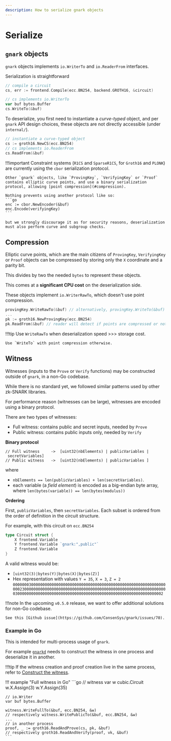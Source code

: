 ```yaml
---
description: How to serialize gnark objects
---
```



# Serialize 

## `gnark` objects

`gnark` objects implements `io.WriterTo` and `io.ReaderFrom` interfaces. 

Serialization is straightforward 

```go
// compile a circuit
cs, err := frontend.Compile(ecc.BN254, backend.GROTH16, &circuit)

// cs implements io.WriterTo
var buf bytes.Buffer
cs.WriteTo(&buf)
```

To deserialize, you first need to instantiate a *curve-typed* object, and per `gnark` API design choices, these objects are not directly accessible (under `internal/`).

```go
// instantiate a curve-typed object
cs := groth16.NewCS(ecc.BN254)
// cs implements io.ReaderFrom
cs.ReadFrom(&buf)
```

!!!important 
    Constraint systems (`R1CS` and `SparseR1CS`, for `Groth16` and `PLONK`) are currently using the `cbor` serialization protocol. 

    Other `gnark` objects, like `ProvingKey`, `VerifyingKey` or `Proof` contains elliptic curve points, and use a binary serialization protocol, allowing [point compression](#compression). 

    Nothing prevents using another protocol like so:
    ```go
    enc := cbor.NewEncoder(&buf)
	enc.Encode(verifyingKey)
    ```

    but we strongly discourage it as for security reasons, deserialization must also perform curve and subgroup checks.


## Compression

Elliptic curve points, which are the main citizens of `ProvingKey`, `VerifyingKey` or `Proof` objects can be compressed by storing only the `X` coordinate and a parity bit. 

This divides by two the needed `bytes` to represent these objects.

This comes at a **significant CPU cost** on the deserialization side.

These objects implement `io.WriterRawTo`, which doesn't use point compression. 

```go 
provingKey.WriteRawTo(&buf) // alternatively, provingKey.WriteTo(&buf)
...
pk := groth16.NewProvingKey(ecc.BN254)
pk.ReadFrom(&buf) // reader will detect if points are compressed or not.
```

!!!tip 
    Use `WriteRawTo` when deserialization speed >>> storage cost.

    Use `WriteTo` with point compression otherwise.


## Witness

Witnesses (inputs to the `Prove` or `Verify` functions) may be constructed outside of `gnark`, in a non-Go codebase.

While there is no standard yet, we followed similar patterns used by other zk-SNARK libraries. 

For performance reason (witnesses can be large), witnesses are encoded using a binary protocol. 

There are two types of witnesses:

* Full witness: contains public and secret inputs, needed by `Prove` 
* Public witness: contains public inputs only, needed by `Verify`


**Binary protocol**

```
// Full witness     ->  [uint32(nbElements) | publicVariables | secretVariables]
// Public witness   ->  [uint32(nbElements) | publicVariables ]
```

where

* `nbElements == len(publicVariables) + len(secretVariables)`. 
* each variable (a *field element*) is encoded as a big-endian byte array, where `len(bytes(variable)) == len(bytes(modulus))` 

**Ordering**

First, `publicVariables`, then `secretVariables`. Each subset is ordered from the order of definition in the circuit structure. 

For example, with this circuit on `ecc.BN254`
```go
type Circuit struct {
    X frontend.Variable
    Y frontend.Variable `gnark:",public"`
    Z frontend.Variable
}
```

A valid witness would be: 

* `[uint32(3)|bytes(Y)|bytes(X)|bytes(Z)]`
* Hex representation with values `Y = 35`, `X = 3`, `Z = 2`
`00000003000000000000000000000000000000000000000000000000000000000000002300000000000000000000000000000000000000000000000000000000000000030000000000000000000000000000000000000000000000000000000000000002`

!!!note
    In the upcoming `v0.5.0` release, we want to offer additional solutions for non-Go codebase.

    See this [Github issue](https://github.com/ConsenSys/gnark/issues/70).

### Example in Go

This is intended for multi-process usage of `gnark`. 

For example [`gnarkd`](use/gnarkd.md) needs to construct the witness in one process and deserialize it in another. 

!!!tip
    If the witness creation and proof creation live in the same process, refer to [Construct the witness](prove.md).

!!! example "Full witness in Go"
    ```go
    // witness
    var w cubic.Circuit
	w.X.Assign(3)
	w.Y.Assign(35)

    // io.Writer
    var buf bytes.Buffer

	witness.WriteFullTo(&buf, ecc.BN254, &w)
    // respectively witness.WritePublicTo(&buf, ecc.BN254, &w)
    ...
    // in another process
    proof, _ := groth16.ReadAndProve(cs, pk, &buf)
    // respectively groth16.ReadAndVerify(proof, vk, &buf)
    ```


